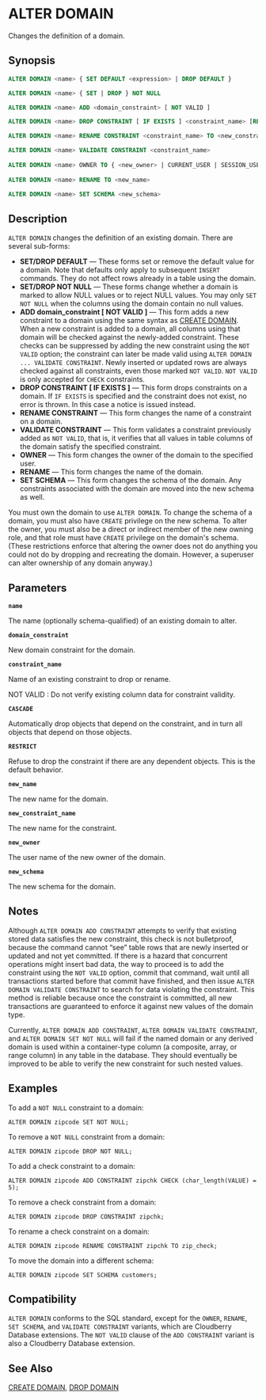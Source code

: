# ALTER DOMAIN

Changes the definition of a domain.

## Synopsis

```sql
ALTER DOMAIN <name> { SET DEFAULT <expression> | DROP DEFAULT }

ALTER DOMAIN <name> { SET | DROP } NOT NULL

ALTER DOMAIN <name> ADD <domain_constraint> [ NOT VALID ]

ALTER DOMAIN <name> DROP CONSTRAINT [ IF EXISTS ] <constraint_name> [RESTRICT | CASCADE]

ALTER DOMAIN <name> RENAME CONSTRAINT <constraint_name> TO <new_constraint_name>

ALTER DOMAIN <name> VALIDATE CONSTRAINT <constraint_name>
  
ALTER DOMAIN <name> OWNER TO { <new_owner> | CURRENT_USER | SESSION_USER }
  
ALTER DOMAIN <name> RENAME TO <new_name>

ALTER DOMAIN <name> SET SCHEMA <new_schema>
```

## Description

`ALTER DOMAIN` changes the definition of an existing domain. There are several sub-forms:

-   **SET/DROP DEFAULT** — These forms set or remove the default value for a domain. Note that defaults only apply to subsequent `INSERT` commands. They do not affect rows already in a table using the domain.
-   **SET/DROP NOT NULL** — These forms change whether a domain is marked to allow NULL values or to reject NULL values. You may only `SET NOT NULL` when the columns using the domain contain no null values.
-   **ADD domain_constraint [ NOT VALID ]** — This form adds a new constraint to a domain using the same syntax as [CREATE DOMAIN](/docs/sql-statements/sql-stmt-create-domain.md). When a new constraint is added to a domain, all columns using that domain will be checked against the newly-added constraint. These checks can be suppressed by adding the new constraint using the `NOT VALID` option; the constraint can later be made valid using `ALTER DOMAIN ... VALIDATE CONSTRAINT`. Newly inserted or updated rows are always checked against all constraints, even those marked `NOT VALID`. `NOT VALID` is only accepted for `CHECK` constraints.
-   **DROP CONSTRAINT [ IF EXISTS ]** — This form drops constraints on a domain. If `IF EXISTS` is specified and the constraint does not exist, no error is thrown. In this case a notice is issued instead.
-   **RENAME CONSTRAINT** — This form changes the name of a constraint on a domain.
-   **VALIDATE CONSTRAINT** — This form validates a constraint previously added as `NOT VALID`, that is, it verifies that all values in table columns of the domain satisfy the specified constraint.
-   **OWNER** — This form changes the owner of the domain to the specified user.
-   **RENAME** — This form changes the name of the domain.
-   **SET SCHEMA** — This form changes the schema of the domain. Any constraints associated with the domain are moved into the new schema as well.

You must own the domain to use `ALTER DOMAIN`. To change the schema of a domain, you must also have `CREATE` privilege on the new schema. To alter the owner, you must also be a direct or indirect member of the new owning role, and that role must have `CREATE` privilege on the domain's schema. (These restrictions enforce that altering the owner does not do anything you could not do by dropping and recreating the domain. However, a superuser can alter ownership of any domain anyway.)

## Parameters

**`name`**

The name (optionally schema-qualified) of an existing domain to alter.

**`domain_constraint`**

New domain constraint for the domain.

**`constraint_name`**

Name of an existing constraint to drop or rename.

NOT VALID
:   Do not verify existing column data for constraint validity.

**`CASCADE`**

Automatically drop objects that depend on the constraint, and in turn all objects that depend on those objects.

**`RESTRICT`**

Refuse to drop the constraint if there are any dependent objects. This is the default behavior.

**`new_name`**

The new name for the domain.

**`new_constraint_name`**

The new name for the constraint.

**`new_owner`**

The user name of the new owner of the domain.

**`new_schema`**

The new schema for the domain.

## Notes

Although `ALTER DOMAIN ADD CONSTRAINT` attempts to verify that existing stored data satisfies the new constraint, this check is not bulletproof, because the command cannot “see” table rows that are newly inserted or updated and not yet committed. If there is a hazard that concurrent operations might insert bad data, the way to proceed is to add the constraint using the `NOT VALID` option, commit that command, wait until all transactions started before that commit have finished, and then issue `ALTER DOMAIN VALIDATE CONSTRAINT` to search for data violating the constraint. This method is reliable because once the constraint is committed, all new transactions are guaranteed to enforce it against new values of the domain type.

Currently, `ALTER DOMAIN ADD CONSTRAINT`, `ALTER DOMAIN VALIDATE CONSTRAINT`, and `ALTER DOMAIN SET NOT NULL` will fail if the named domain or any derived domain is used within a container-type column (a composite, array, or range column) in any table in the database. They should eventually be improved to be able to verify the new constraint for such nested values.

## Examples

To add a `NOT NULL` constraint to a domain:

```
ALTER DOMAIN zipcode SET NOT NULL;
```

To remove a `NOT NULL` constraint from a domain:

```
ALTER DOMAIN zipcode DROP NOT NULL;
```

To add a check constraint to a domain:

```
ALTER DOMAIN zipcode ADD CONSTRAINT zipchk CHECK (char_length(VALUE) = 5);
```

To remove a check constraint from a domain:

```
ALTER DOMAIN zipcode DROP CONSTRAINT zipchk;
```

To rename a check constraint on a domain:

```
ALTER DOMAIN zipcode RENAME CONSTRAINT zipchk TO zip_check;
```

To move the domain into a different schema:

```
ALTER DOMAIN zipcode SET SCHEMA customers;
```

## Compatibility

`ALTER DOMAIN` conforms to the SQL standard, except for the `OWNER`, `RENAME`, `SET SCHEMA`, and `VALIDATE CONSTRAINT` variants, which are Cloudberry Database extensions. The `NOT VALID` clause of the `ADD CONSTRAINT` variant is also a Cloudberry Database extension.

## See Also

[CREATE DOMAIN](/docs/sql-statements/sql-stmt-create-domain.md), [DROP DOMAIN](/docs/sql-statements/sql-stmt-drop-domain.md)



